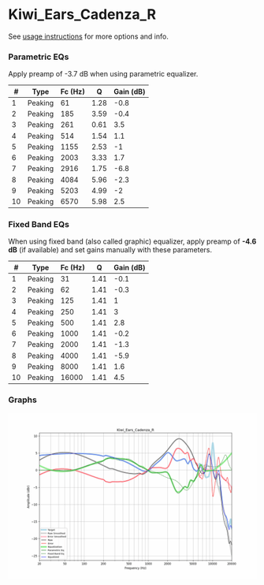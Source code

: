 # Kiwi_Ears_Cadenza_R
See [usage instructions](https://github.com/jaakkopasanen/AutoEq#usage) for more options and info.

### Parametric EQs
Apply preamp of -3.7 dB when using parametric equalizer.

|   # | Type    |   Fc (Hz) |    Q |   Gain (dB) |
|-----|---------|-----------|------|-------------|
|   1 | Peaking |        61 | 1.28 |        -0.8 |
|   2 | Peaking |       185 | 3.59 |        -0.4 |
|   3 | Peaking |       261 | 0.61 |         3.5 |
|   4 | Peaking |       514 | 1.54 |         1.1 |
|   5 | Peaking |      1155 | 2.53 |        -1   |
|   6 | Peaking |      2003 | 3.33 |         1.7 |
|   7 | Peaking |      2916 | 1.75 |        -6.8 |
|   8 | Peaking |      4084 | 5.96 |        -2.3 |
|   9 | Peaking |      5203 | 4.99 |        -2   |
|  10 | Peaking |      6570 | 5.98 |         2.5 |

### Fixed Band EQs
When using fixed band (also called graphic) equalizer, apply preamp of **-4.6 dB** (if available) and set gains manually with these parameters.

|   # | Type    |   Fc (Hz) |    Q |   Gain (dB) |
|-----|---------|-----------|------|-------------|
|   1 | Peaking |        31 | 1.41 |        -0.1 |
|   2 | Peaking |        62 | 1.41 |        -0.3 |
|   3 | Peaking |       125 | 1.41 |         1   |
|   4 | Peaking |       250 | 1.41 |         3   |
|   5 | Peaking |       500 | 1.41 |         2.8 |
|   6 | Peaking |      1000 | 1.41 |        -0.2 |
|   7 | Peaking |      2000 | 1.41 |        -1.3 |
|   8 | Peaking |      4000 | 1.41 |        -5.9 |
|   9 | Peaking |      8000 | 1.41 |         1.6 |
|  10 | Peaking |     16000 | 1.41 |         4.5 |

### Graphs
![](./Kiwi_Ears_Cadenza_R.png)
